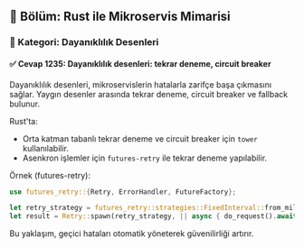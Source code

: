 ## 📘 Bölüm: Rust ile Mikroservis Mimarisi
### 🔹 Kategori: Dayanıklılık Desenleri
#### ✅ Cevap 1235: Dayanıklılık desenleri: tekrar deneme, circuit breaker

Dayanıklılık desenleri, mikroservislerin hatalarla zarifçe başa çıkmasını sağlar. Yaygın desenler arasında tekrar deneme, circuit breaker ve fallback bulunur.

Rust'ta:
- Orta katman tabanlı tekrar deneme ve circuit breaker için `tower` kullanılabilir.
- Asenkron işlemler için `futures-retry` ile tekrar deneme yapılabilir.

Örnek (futures-retry):
```rust
use futures_retry::{Retry, ErrorHandler, FutureFactory};

let retry_strategy = futures_retry::strategies::FixedInterval::from_millis(100);
let result = Retry::spawn(retry_strategy, || async { do_request().await }).await;
```
Bu yaklaşım, geçici hataları otomatik yöneterek güvenilirliği artırır.
